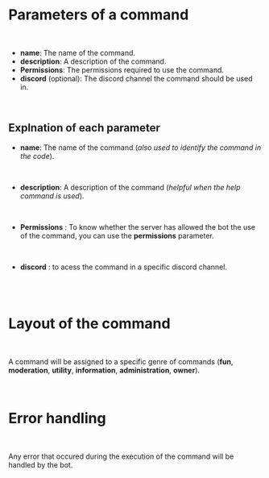 # Parameters of a command
<br>
  
  * **name**: The name of the command.
  * **description**: A description of the command.
  * **Permissions**: The permissions required to use the command.
  * **discord** (optional): The discord channel the command should be used in.

<br>

  ## Explnation of each parameter
   * **name**: The name of the command (*also used to identify the command in the code*).

   <br>

  * **description**: A description of the command (*helpful when the help command is used*).

   <br>

 * **Permissions** : To know whether the server has allowed the bot the use of the command, you can use the **permissions** parameter.

   <br>

  * **discord** : to acess the command in a specific discord channel.

   <br>

<br>


# Layout of the command

<br>

A command will be assigned to a specific genre of commands (**fun**, **moderation**, **utility**, **information**, **administration**, **owner**).

<br>

# Error handling

<br>

Any error that occured during the execution of the command will be handled by the bot.

<br>

